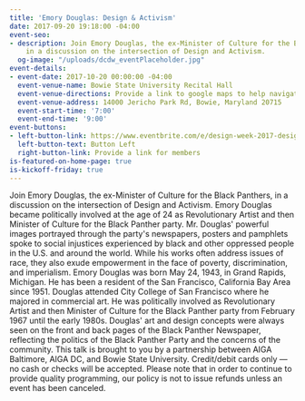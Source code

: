 ```yaml
---
title: 'Emory Douglas: Design & Activism'
date: 2017-09-20 19:18:00 -04:00
event-seo:
- description: Join Emory Douglas, the ex-Minister of Culture for the Black Panthers,
    in a discussion on the intersection of Design and Activism.
  og-image: "/uploads/dcdw_eventPlaceholder.jpg"
event-details:
- event-date: 2017-10-20 00:00:00 -04:00
  event-venue-name: Bowie State University Recital Hall
  event-venue-directions: Provide a link to google maps to help navigate attendees.
  event-venue-address: 14000 Jericho Park Rd, Bowie, Maryland 20715
  event-start-time: '7:00'
  event-end-time: '9:00'
event-buttons:
- left-button-link: https://www.eventbrite.com/e/design-week-2017-design-activism-tickets-37625220046?aff=efbevent
  left-button-text: Button Left
  right-button-link: Provide a link for members
is-featured-on-home-page: true
is-kickoff-friday: true
---
```


Join Emory Douglas, the ex-Minister of Culture for the Black Panthers, in a discussion on the intersection of Design and Activism.
Emory Douglas became politically involved at the age of 24 as Revolutionary Artist and then Minister of Culture for the Black Panther party. Mr. Douglas' powerful images portrayed through the party's newspapers, posters and pamphlets spoke to social injustices experienced by black and other oppressed people in the U.S. and around the world. While his works often address issues of race, they also exude empowerment in the face of poverty, discrimination, and imperialism.
Emory Douglas was born May 24, 1943, in Grand Rapids, Michigan. He has been a resident of the San Francisco, California Bay Area since 1951. Douglas attended City College of San Francisco where he majored in commercial art. He was politically involved as Revolutionary Artist and then Minister of Culture for the Black Panther party from February 1967 until the early 1980s. Douglas' art and design concepts were always seen on the front and back pages of the Black Panther Newspaper, reflecting the politics of the Black Panther Party and the concerns of the community.
This talk is brought to you by a partnership between AIGA Baltimore, AIGA DC, and Bowie State University. 
Credit/debit cards only — no cash or checks will be accepted. Please note that in order to continue to provide quality programming, our policy is not to issue refunds unless an event has been canceled.